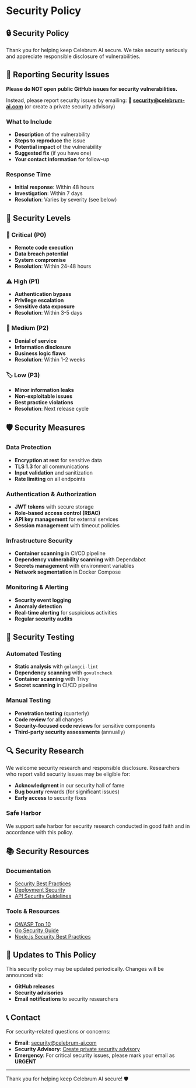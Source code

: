 # Security Policy

## 🔒 Security Policy

Thank you for helping keep Celebrum AI secure. We take security seriously and appreciate responsible disclosure of vulnerabilities.

## 📧 Reporting Security Issues

**Please do NOT open public GitHub issues for security vulnerabilities.**

Instead, please report security issues by emailing:
📧 **security@celebrum-ai.com** (or create a private security advisory)

### What to Include
- **Description** of the vulnerability
- **Steps to reproduce** the issue
- **Potential impact** of the vulnerability
- **Suggested fix** (if you have one)
- **Your contact information** for follow-up

### Response Time
- **Initial response**: Within 48 hours
- **Investigation**: Within 7 days
- **Resolution**: Varies by severity (see below)

## 🎯 Security Levels

### 🚨 Critical (P0)
- **Remote code execution**
- **Data breach potential**
- **System compromise**
- **Resolution**: Within 24-48 hours

### ⚠️ High (P1)
- **Authentication bypass**
- **Privilege escalation**
- **Sensitive data exposure**
- **Resolution**: Within 3-5 days

### 📝 Medium (P2)
- **Denial of service**
- **Information disclosure**
- **Business logic flaws**
- **Resolution**: Within 1-2 weeks

### 🏷️ Low (P3)
- **Minor information leaks**
- **Non-exploitable issues**
- **Best practice violations**
- **Resolution**: Next release cycle

## 🛡️ Security Measures

### Data Protection
- **Encryption at rest** for sensitive data
- **TLS 1.3** for all communications
- **Input validation** and sanitization
- **Rate limiting** on all endpoints

### Authentication & Authorization
- **JWT tokens** with secure storage
- **Role-based access control (RBAC)**
- **API key management** for external services
- **Session management** with timeout policies

### Infrastructure Security
- **Container scanning** in CI/CD pipeline
- **Dependency vulnerability scanning** with Dependabot
- **Secrets management** with environment variables
- **Network segmentation** in Docker Compose

### Monitoring & Alerting
- **Security event logging**
- **Anomaly detection**
- **Real-time alerting** for suspicious activities
- **Regular security audits**

## 🧪 Security Testing

### Automated Testing
- **Static analysis** with `golangci-lint`
- **Dependency scanning** with `govulncheck`
- **Container scanning** with Trivy
- **Secret scanning** in CI/CD pipeline

### Manual Testing
- **Penetration testing** (quarterly)
- **Code review** for all changes
- **Security-focused code reviews** for sensitive components
- **Third-party security assessments** (annually)

## 🔍 Security Research

We welcome security research and responsible disclosure. Researchers who report valid security issues may be eligible for:

- **Acknowledgment** in our security hall of fame
- **Bug bounty** rewards (for significant issues)
- **Early access** to security fixes

### Safe Harbor
We support safe harbor for security research conducted in good faith and in accordance with this policy.

## 📚 Security Resources

### Documentation
- [Security Best Practices](docs/DEPLOYMENT_BEST_PRACTICES.md)
- [Deployment Security](docs/DEPLOYMENT.md)
- [API Security Guidelines](docs/TELEGRAM_BOT_SPECIFICATION.md)

### Tools & Resources
- [OWASP Top 10](https://owasp.org/www-project-top-ten/)
- [Go Security Guide](https://go.dev/security/)
- [Node.js Security Best Practices](https://nodejs.org/en/docs/guides/security/)

## 🔄 Updates to This Policy

This security policy may be updated periodically. Changes will be announced via:
- **GitHub releases**
- **Security advisories**
- **Email notifications** to security researchers

## 📞 Contact

For security-related questions or concerns:
- **Email**: security@celebrum-ai.com
- **Security Advisory**: [Create private security advisory](https://github.com/irfndi/celebrum-ai-go/security/advisories/new)
- **Emergency**: For critical security issues, please mark your email as **URGENT**

---

Thank you for helping keep Celebrum AI secure! 🛡️